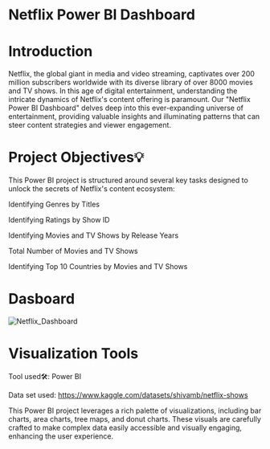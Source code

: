 # Netflix Power BI Dashboard

# Introduction

Netflix, the global giant in media and video streaming, captivates over 200 million subscribers worldwide with its diverse library of over 8000 movies and TV shows. In this age of digital entertainment, understanding the intricate dynamics of Netflix's content offering is paramount. Our "Netflix Power BI Dashboard" delves deep into this ever-expanding universe of entertainment, providing valuable insights and illuminating patterns that can steer content strategies and viewer engagement.

# Project Objectives💡

This Power BI project is structured around several key tasks designed to unlock the secrets of Netflix's content ecosystem:

Identifying Genres by Titles

Identifying Ratings by Show ID

Identifying Movies and TV Shows by Release Years

Total Number of Movies and TV Shows

Identifying Top 10 Countries by Movies and TV Shows

# Dasboard
![Netflix_Dashboard](https://github.com/aman2729/Netflix_Dashboard/assets/67557351/86946056-d0f1-4ace-aba5-c5c8830ee176)

# Visualization Tools

Tool used🛠️: Power BI

Data set used: https://www.kaggle.com/datasets/shivamb/netflix-shows

This Power BI project leverages a rich palette of visualizations, including bar charts, area charts, tree maps, and donut charts. These visuals are carefully crafted to make complex data easily accessible and visually engaging, enhancing the user experience.
